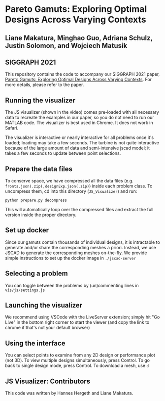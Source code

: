 # Pareto Gamuts: Exploring Optimal Designs Across Varying Contexts
## Liane Makatura, Minghao Guo, Adriana Schulz, Justin Solomon, and Wojciech Matusik
## SIGGRAPH 2021

This repository contains the code to accompany our SIGGRAPH 2021 paper, 
[Pareto Gamuts: Exploring Optimal Designs Across Varying Contexts](http://paretogamuts.csail.mit.edu). 
For more details, please refer to the paper.


## Running the visualizer
The JS visualizer (shown in the video) comes pre-loaded with all necessary data to recreate the examples in our paper, so you do not need to run our MATLAB code.
The visualizer is best used in Chrome. It does not work in Safari.

The visualizer is interactive or nearly interactive for all problems once it's loaded; loading may take a few seconds.
The turbine is not quite interactive because of the large amount of data and semi-intensive jscad model; it takes a few seconds to update between point selections. 

## Prepare the data files
To conserve space, we have compressed all the data files (e.g. `fronts.json(.zip)`, `designExp.json(.zip)`) inside each problem class. To uncompress them, cd into this directory (`JS_Visualizer`) and run:

`python prepare.py decompress`

This will automatically loop over the compressed files and extract the full version inside the proper directory.

## Set up docker
Since our gamuts contain thousands of individual designs, it is intractable to generate and/or share the corresponding meshes a priori. Instead, we use JSCAD to generate the corresponding meshes on-the-fly. We provide simple instructions to set up the docker image in `./jscad-server`

## Selecting a problem
You can toggle between the problems by (un)commenting lines in `vis/js/settings.js`

## Launching the visualizer
We recommend using VSCode with the LiveServer extension; simply hit "Go Live" in the bottom right corner to start the viewer (and copy the link to chrome if that's not your default browser)

## Using the interface
You can select points to examine from any 2D design or performance plot (not 3D).
To view multiple designs simultaneously, press Control. To go back to single design mode, press Control.
To download a mesh, use `d`

## JS Visualizer: Contributors 
This code was written by Hannes Hergeth and Liane Makatura.